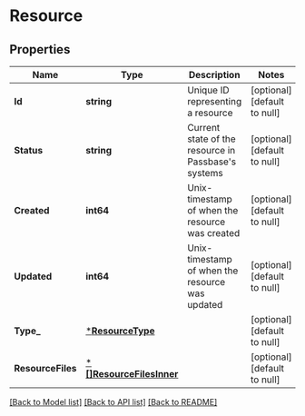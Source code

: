# Resource

## Properties
Name | Type | Description | Notes
------------ | ------------- | ------------- | -------------
**Id** | **string** | Unique ID representing a resource | [optional] [default to null]
**Status** | **string** | Current state of the resource in Passbase&#x27;s systems | [optional] [default to null]
**Created** | **int64** | Unix-timestamp of when the resource was created | [optional] [default to null]
**Updated** | **int64** | Unix-timestamp of when the resource was updated | [optional] [default to null]
**Type_** | [***ResourceType**](ResourceType.md) |  | [optional] [default to null]
**ResourceFiles** | [***[]ResourceFilesInner**](array.md) |  | [optional] [default to null]

[[Back to Model list]](../README.md#documentation-for-models) [[Back to API list]](../README.md#documentation-for-api-endpoints) [[Back to README]](../README.md)

